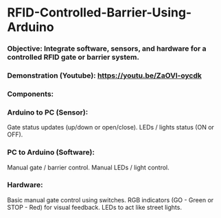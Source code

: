 # RFID-Controlled-Barrier-Using-Arduino
### Objective: Integrate software, sensors, and hardware for a controlled RFID gate or barrier system.
### Demonstration (Youtube): https://youtu.be/ZaOVl-oycdk

### Components:

### Arduino to PC (Sensor):
Gate status updates (up/down or open/close).
LEDs / lights status (ON or OFF).

### PC to Arduino (Software):
Manual gate / barrier control.
Manual LEDs / light control. 

### Hardware:
Basic manual gate control using switches. 
RGB indicators (GO - Green or STOP - Red) for visual feedback.
LEDs to act like street lights. 
